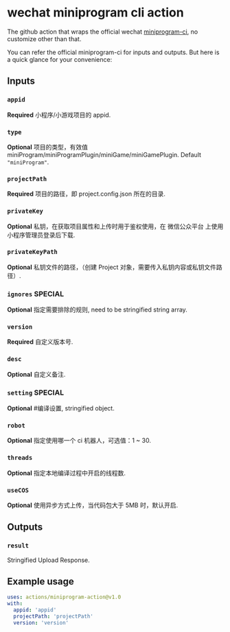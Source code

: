 # wechat miniprogram cli action
The github action that wraps the official wechat [miniprogram-ci](https://www.npmjs.com/package/miniprogram-ci), no customize other than that.

You can refer the official miniprogram-ci for inputs and outputs. But here is a quick glance for your convenience:

## Inputs

### `appid`

**Required** 小程序/小游戏项目的 appid.

### `type`

**Optional** 项目的类型，有效值 miniProgram/miniProgramPlugin/miniGame/miniGamePlugin. Default `"miniProgram"`.

### `projectPath`

**Required** 项目的路径，即 project.config.json 所在的目录.

### `privateKey`

**Optional** 私钥，在获取项目属性和上传时用于鉴权使用，在 微信公众平台 上使用小程序管理员登录后下载.

### `privateKeyPath`

**Optional** 私钥文件的路径，（创建 Project 对象，需要传入私钥内容或私钥文件路径）.

### `ignores` SPECIAL

**Optional** 指定需要排除的规则, need to be stringified string array.

### `version`

**Required** 自定义版本号.

### `desc`

**Optional** 自定义备注.

### `setting` SPECIAL

**Optional** #编译设置, stringified object.

### `robot`

**Optional** 指定使用哪一个 ci 机器人，可选值：1 ~ 30.

### `threads`

**Optional** 指定本地编译过程中开启的线程数.

### `useCOS`

**Optional** 使用异步方式上传，当代码包大于 5MB 时，默认开启.

## Outputs

### `result`

Stringified Upload Response.

## Example usage

```yaml
uses: actions/miniprogram-action@v1.0
with:
  appid: 'appid'
  projectPath: 'projectPath'
  version: 'version'
```

